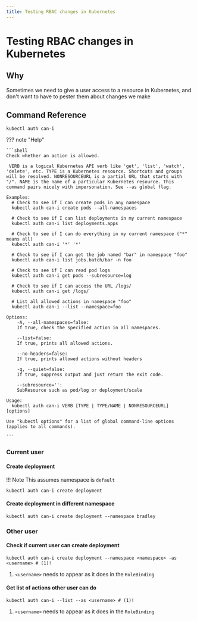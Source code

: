 ```yaml
---
title: Testing RBAC changes in Kubernetes
---
```


# Testing RBAC changes in Kubernetes

## Why

Sometimes we need to give a user access to a resource in Kubernetes, and don't want to have to pester them about changes we make

## Command Reference

```shell
kubectl auth can-i
```

??? note "Help"

    ```shell
    Check whether an action is allowed.

     VERB is a logical Kubernetes API verb like 'get', 'list', 'watch', 'delete', etc. TYPE is a Kubernetes resource. Shortcuts and groups will be resolved. NONRESOURCEURL is a partial URL that starts with "/". NAME is the name of a particular Kubernetes resource. This command pairs nicely with impersonation. See --as global flag.

    Examples:
      # Check to see if I can create pods in any namespace
      kubectl auth can-i create pods --all-namespaces

      # Check to see if I can list deployments in my current namespace
      kubectl auth can-i list deployments.apps

      # Check to see if I can do everything in my current namespace ("*" means all)
      kubectl auth can-i '*' '*'

      # Check to see if I can get the job named "bar" in namespace "foo"
      kubectl auth can-i list jobs.batch/bar -n foo

      # Check to see if I can read pod logs
      kubectl auth can-i get pods --subresource=log

      # Check to see if I can access the URL /logs/
      kubectl auth can-i get /logs/

      # List all allowed actions in namespace "foo"
      kubectl auth can-i --list --namespace=foo

    Options:
        -A, --all-namespaces=false:
    	If true, check the specified action in all namespaces.

        --list=false:
    	If true, prints all allowed actions.

        --no-headers=false:
    	If true, prints allowed actions without headers

        -q, --quiet=false:
    	If true, suppress output and just return the exit code.

        --subresource='':
    	SubResource such as pod/log or deployment/scale

    Usage:
      kubectl auth can-i VERB [TYPE | TYPE/NAME | NONRESOURCEURL] [options]

    Use "kubectl options" for a list of global command-line options (applies to all commands).

    ```

### Current user

#### Create deployment

!!! Note
    This assumes namespace is `default`

```shell
kubectl auth can-i create deployment
```

#### Create deployment in different namespace

```shell
kubectl auth can-i create deployment --namespace bradley
```

### Other user

#### Check if current user can create deployment

```shell
kubectl auth can-i create deployment --namespace <namespace> -as <username> # (1)!
```

1. `<username>` needs to appear as it does in the `RoleBinding`

#### Get list of actions other user can do

```shell
kubectl auth can-i --list --as <username> # (1)!
```

1. `<username>` needs to appear as it does in the `RoleBinding`
